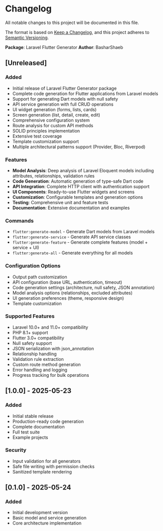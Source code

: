 # Changelog

All notable changes to this project will be documented in this file.

The format is based on [Keep a Changelog](https://keepachangelog.com/en/1.0.0/),
and this project adheres to [Semantic Versioning](https://semver.org/spec/v2.0.0.html).

**Package**: Laravel Flutter Generator
**Author**: BasharShaeb

## [Unreleased]

### Added
- Initial release of Laravel Flutter Generator package
- Complete code generation for Flutter applications from Laravel models
- Support for generating Dart models with null safety
- API service generation with full CRUD operations
- UI widget generation (forms, lists, cards)
- Screen generation (list, detail, create, edit)
- Comprehensive configuration system
- Route analysis for custom API methods
- SOLID principles implementation
- Extensive test coverage
- Template customization support
- Multiple architectural patterns support (Provider, Bloc, Riverpod)

### Features
- **Model Analysis**: Deep analysis of Laravel Eloquent models including attributes, relationships, validation rules
- **Code Generation**: Automatic generation of type-safe Dart code
- **API Integration**: Complete HTTP client with authentication support
- **UI Components**: Ready-to-use Flutter widgets and screens
- **Customization**: Configurable templates and generation options
- **Testing**: Comprehensive unit and feature tests
- **Documentation**: Extensive documentation and examples

### Commands
- `flutter:generate-model` - Generate Dart models from Laravel models
- `flutter:generate-service` - Generate API service classes
- `flutter:generate-feature` - Generate complete features (model + service + UI)
- `flutter:generate-all` - Generate everything for all models

### Configuration Options
- Output path customization
- API configuration (base URL, authentication, timeout)
- Code generation settings (architecture, null safety, JSON annotation)
- Model analysis options (relationships, excluded attributes)
- UI generation preferences (theme, responsive design)
- Template customization

### Supported Features
- Laravel 10.0+ and 11.0+ compatibility
- PHP 8.1+ support
- Flutter 3.0+ compatibility
- Null safety support
- JSON serialization with json_annotation
- Relationship handling
- Validation rule extraction
- Custom route method generation
- Error handling and logging
- Progress tracking for bulk operations

## [1.0.0] - 2025-05-23

### Added
- Initial stable release
- Production-ready code generation
- Complete documentation
- Full test suite
- Example projects

### Security
- Input validation for all generators
- Safe file writing with permission checks
- Sanitized template rendering

## [0.1.0] - 2025-05-24

### Added
- Initial development version
- Basic model and service generation
- Core architecture implementation
